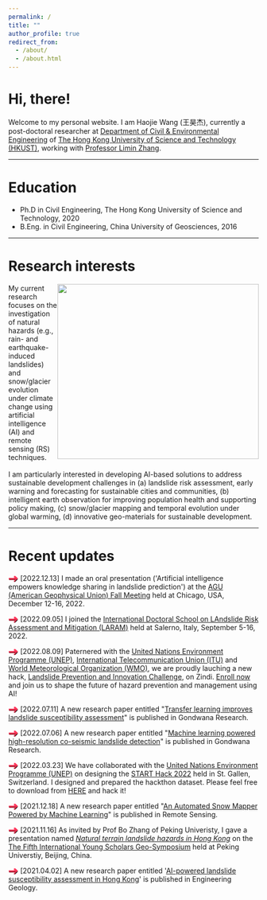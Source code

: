 ```yaml
---
permalink: /
title: ""
author_profile: true
redirect_from: 
  - /about/
  - /about.html
---
```

<div align="left">
<h1>Hi, there!</h1>
Welcome to my personal website. I am Haojie Wang (王昊杰), currently a post-doctoral researcher at <a href="https://www.ce.ust.hk/">Department of Civil & Environmental Engineering</a> of <a href="https://hkust.edu.hk/">The Hong Kong University of Science and Technology (HKUST)</a>, working with <a href="https://www.ce.ust.hk/people/limin-zhang-zhanglimin">Professor Limin Zhang</a>.
</div>

-----

Education
======
* Ph.D in Civil Engineering, The Hong Kong University of Science and Technology, 2020
* B.Eng. in Civil Engineering, China University of Geosciences, 2016

-----

Research interests
======

<div align="left">
<img src="/images/reserach%20overview.png" width="405" height="352" style="float:right">
My current research focuses on the investigation of natural hazards (e.g., rain- and earthquake-induced landslides) and snow/glacier evolution under climate change using artificial intelligence (AI) and remote sensing (RS) techniques.
</div>
<div align="left">
<br/>
I am particularly interested in developing AI-based solutions to address sustainable development challenges in (a) landslide risk assessment, early warning and forecasting for sustainable cities and communities, (b) intelligent earth observation for improving population health and supporting policy making, (c) snow/glacier mapping and temporal evolution under global warming, (d) innovative geo-materials for sustainable development.
</div>

-----

Recent updates
======
<img src="/images/right-arrow-red.gif" width="20" height="12" style="vertical-align:middle"/> [2022.12.13] I made an oral presentation ('Artificial intelligence empowers knowledge sharing in landslide prediction') at the [AGU (American Geophysical Union) Fall Meeting](https://www.agu.org/Fall-Meeting) held at Chicago, USA, December 12-16, 2022.

<img src="/images/right-arrow-red.gif" width="20" height="12" style="vertical-align:middle"/> [2022.09.05] I joined the [International Doctoral School on LAndslide Risk Assessment and Mitigation (LARAM)](https://www.laram.unisa.it/index) held at Salerno, Italy, September 5-16, 2022.

<img src="/images/right-arrow-red.gif" width="20" height="12" style="vertical-align:middle"/> [2022.08.09] Paternered with the [United Nations Environment Programme (UNEP)](https://www.unep.org/), [International Telecommunication Union (ITU)](https://www.itu.int/en/Pages/default.aspx) and [World Meteorological Organization (WMO)](https://public.wmo.int/en), we are proudly lauching a new hack, [Landslide Prevention and Innovation Challenge](https://zindi.africa/competitions/landslide-prevention-and-innovation-challenge), on Zindi. [Enroll now](https://zindi.africa/competitions/landslide-prevention-and-innovation-challenge) and join us to shape the future of hazard prevention and management using AI!

<img src="/images/right-arrow-red.gif" width="20" height="12" style="vertical-align:middle"/> [2022.07.11] A new research paper entitled "[Transfer learning improves landslide susceptibility assessment](https://cehjwang.github.io/publication/202207b)" is published in Gondwana Research.

<img src="/images/right-arrow-red.gif" width="20" height="12" style="vertical-align:middle"/> [2022.07.06] A new research paper entitled "[Machine learning powered high-resolution co-seismic landslide detection](https://cehjwang.github.io/publication/202207a)" is published in Gondwana Research.

<img src="/images/right-arrow-red.gif" width="20" height="12" style="vertical-align:middle"/> [2022.03.23] We have collaborated with the [United Nations Environment Programme (UNEP)](https://www.unep.org/) on designing the [START Hack 2022](https://www.starthack.eu/) held in St. Gallen, Switzerland. I designed and prepared the hackthon dataset. Please feel free to download from [HERE](https://github.com/START-Hack/UNEP-STARTHACK22) and hack it!

<img src="/images/right-arrow-red.gif" width="20" height="12" style="vertical-align:middle"/> [2021.12.18] A new research paper entitled "[An Automated Snow Mapper Powered by Machine Learning](https://cehjwang.github.io/publication/202111)" is published in Remote Sensing.

<img src="/images/right-arrow-red.gif" width="20" height="12" style="vertical-align:middle"/> [2021.11.16] As invited by Prof Bo Zhang of Peking Univeristy, I gave a presentation named [*Natural terrain landslide hazards in Hong Kong*](https://cehjwang.github.io/talks/2021-11-16-talk) on the [The Fifth International Young Scholars Geo-Symposium](https://sess.pku.edu.cn/xwzx/xytz/358040.htm) held at Peking Universtiy, Beijing, China.

<img src="/images/right-arrow-red.gif" width="20" height="12" style="vertical-align:middle"/> [2021.04.02] A new research paper entitled '[AI-powered landslide susceptibility assessment in Hong Kong](https://cehjwang.github.io/publication/202101)' is published in Engineering Geology.  
